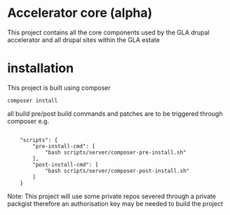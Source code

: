 # Accelerator core (alpha)
This project contains all the core components used by the GLA drupal accelerator and all drupal sites within the GLA estate
# installation
This project is built using composer
```
composer install
```


all build pre/post build commands and patches are to be triggered through composer e.g.
```

    "scripts": {
        "pre-install-cmd": [
            "bash scripts/server/composer-pre-install.sh"
        ],
        "post-install-cmd": [
            "bash scripts/server/composer-post-install.sh"
        ]
    }
```

Note: This project will use some private repos severed through a private packgist therefore an authorisation key may be needed to build the project

